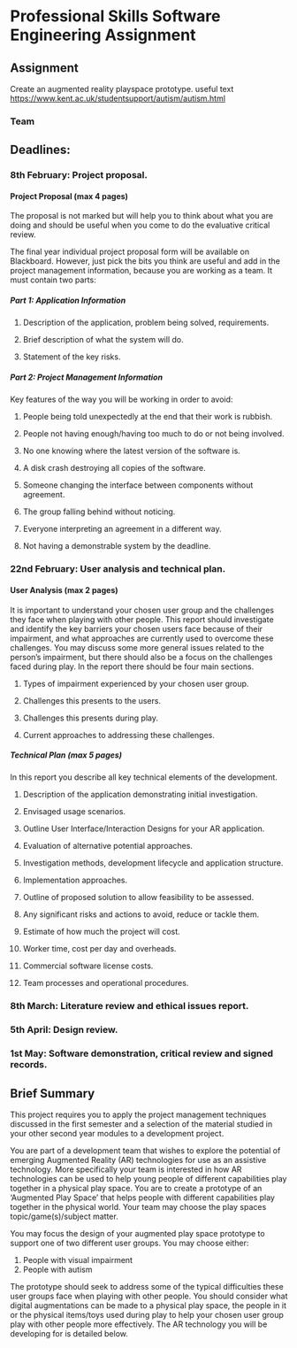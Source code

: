 # Professional Skills Software Engineering Assignment

## Assignment
Create an augmented reality playspace prototype.
useful text
https://www.kent.ac.uk/studentsupport/autism/autism.html

### Team

## Deadlines: 

### 8th February: Project proposal. 

#### Project Proposal (max 4 pages) 

The proposal is not marked but will help you to think about what you are doing and should be useful when you come to do the evaluative critical review. 

The final year individual project proposal form will be available on Blackboard. However, just pick the bits you think are useful and add in the project management information, because you are working as a team. It must contain two parts: 

##### Part 1: Application Information 

1. Description of the application, problem being solved, requirements. 

2. Brief description of what the system will do. 

3. Statement of the key risks. 

##### Part 2: Project Management Information 

Key features of the way you will be working in order to avoid: 

1. People being told unexpectedly at the end that their work is rubbish. 

2. People not having enough/having too much to do or not being involved. 

3. No one knowing where the latest version of the software is. 

4. A disk crash destroying all copies of the software. 

5. Someone changing the interface between components without agreement. 

6. The group falling behind without noticing. 

7. Everyone interpreting an agreement in a different way. 

8. Not having a demonstrable system by the deadline.

### 22nd February: User analysis and technical plan. 

#### User Analysis (max 2 pages) 

It is important to understand your chosen user group and the challenges they face when playing with other people. This report should investigate and identify the key barriers your chosen users face because of their impairment, and what approaches are currently used to overcome these challenges. You may discuss some more general issues related to the person’s impairment, but there should also be a focus on the challenges faced during play. In the report there should be four main sections. 

1. Types of impairment experienced by your chosen user group. 

2. Challenges this presents to the users. 

3. Challenges this presents during play. 

4. Current approaches to addressing these challenges.

##### Technical Plan (max 5 pages) 

In this report you describe all key technical elements of the development. 

1. Description of the application demonstrating initial investigation. 

2. Envisaged usage scenarios. 

3. Outline User Interface/Interaction Designs for your AR application. 

4. Evaluation of alternative potential approaches. 

5. Investigation methods, development lifecycle and application structure. 

6. Implementation approaches. 

7. Outline of proposed solution to allow feasibility to be assessed. 

8. Any significant risks and actions to avoid, reduce or tackle them. 

9. Estimate of how much the project will cost. 

10. Worker time, cost per day and overheads. 

11. Commercial software license costs. 

12. Team processes and operational procedures.

### 8th March: Literature review and ethical issues report. 

### 5th April: Design review. 

### 1st May: Software demonstration, critical review and signed records.

## Brief Summary 

This project requires you to apply the project management techniques discussed in the first semester and a selection of the material studied in your other second year modules to a development project. 

You are part of a development team that wishes to explore the potential of emerging Augmented Reality (AR) technologies for use as an assistive technology. More specifically your team is interested in how AR technologies can be used to help young people of different capabilities play together in a physical play space. You are to create a prototype of an ‘Augmented Play Space’ that helps people with different capabilities play together in the physical world. Your team may choose the play spaces topic/game(s)/subject matter. 

You may focus the design of your augmented play space prototype to support one of two different user groups. You may choose either: 

1. People with visual impairment 
2. People with autism 

The prototype should seek to address some of the typical difficulties these user groups face when playing with other people. You should consider what digital augmentations can be made to a physical play space, the people in it or the physical items/toys used during play to help your chosen user group play with other people more effectively. The AR technology you will be developing for is detailed below.
